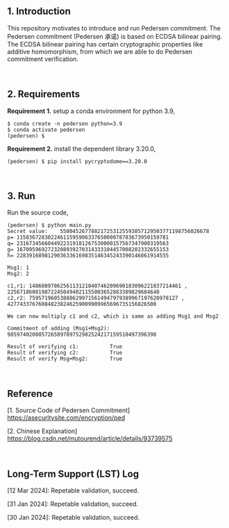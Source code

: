 ## 1. Introduction
This repository motivates to introduce and run Pedersen commitment. The Pedersen commitment (Pedersen 承诺) is based on ECDSA bilinear pairing. The ECDSA bilinear pairing has certain cryptographic properties like additive homomorphism, from which we are able to do Pedersen commitment verification.   

<br>

## 2. Requirements

**Requirement 1.** setup a conda environment for python 3.9,
```shell
$ conda create -n pedersen python=3.9
$ conda activate pedersen
(pedersen) $
```

**Requirement 2.** install the dependent library 3.20.0,
```shell
(pedersen) $ pip install pycryptodome==3.20.0
```

<br>

## 3. Run
Run the source code,
```shell
(pedersen) $ python main.py
Secret value:    558045267788217253125593857129503771198756026678
p= 1158367283022461159590633765000078783673950159781
q= 2316734566044922319181267530000157567347900319563
g= 1670959692723208939270314333104457008202332655153
h= 2283916898129036336169835146345243390146861914555

Msg1: 1
Msg2: 2

c1,r1: 1486089786256113121040746209690183096221837214461 , 2256718608198722450494021155003652883309829684640
c2,r2: 759571960538886299715614947979389967197620978127 , 427743376760848238246259009909965696735156826500

We can now multiply c1 and c2, which is same as adding Msg1 and Msg2

Commitment of adding (Msg1+Msg2):        985974020805726589789752982524217159510497396398

Result of verifying c1:          True
Result of verifying c2:          True
Result of verify Msg+Msg2:       True
```

<br>

## Reference
[1. Source Code of Pedersen Commitment] https://asecuritysite.com/encryption/ped

[2. Chinese Explanation] https://blog.csdn.net/mutourend/article/details/93739575 

<br>

## Long-Term Support (LST) Log

[12 Mar 2024]: Repetable validation, succeed.

[31 Jan 2024]: Repetable validation, succeed.

[30 Jan 2024]: Repetable validation, succeed.
